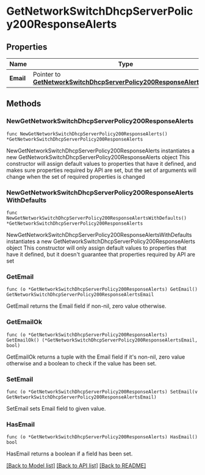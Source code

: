 # GetNetworkSwitchDhcpServerPolicy200ResponseAlerts

## Properties

Name | Type | Description | Notes
------------ | ------------- | ------------- | -------------
**Email** | Pointer to [**GetNetworkSwitchDhcpServerPolicy200ResponseAlertsEmail**](GetNetworkSwitchDhcpServerPolicy200ResponseAlertsEmail.md) |  | [optional] 

## Methods

### NewGetNetworkSwitchDhcpServerPolicy200ResponseAlerts

`func NewGetNetworkSwitchDhcpServerPolicy200ResponseAlerts() *GetNetworkSwitchDhcpServerPolicy200ResponseAlerts`

NewGetNetworkSwitchDhcpServerPolicy200ResponseAlerts instantiates a new GetNetworkSwitchDhcpServerPolicy200ResponseAlerts object
This constructor will assign default values to properties that have it defined,
and makes sure properties required by API are set, but the set of arguments
will change when the set of required properties is changed

### NewGetNetworkSwitchDhcpServerPolicy200ResponseAlertsWithDefaults

`func NewGetNetworkSwitchDhcpServerPolicy200ResponseAlertsWithDefaults() *GetNetworkSwitchDhcpServerPolicy200ResponseAlerts`

NewGetNetworkSwitchDhcpServerPolicy200ResponseAlertsWithDefaults instantiates a new GetNetworkSwitchDhcpServerPolicy200ResponseAlerts object
This constructor will only assign default values to properties that have it defined,
but it doesn't guarantee that properties required by API are set

### GetEmail

`func (o *GetNetworkSwitchDhcpServerPolicy200ResponseAlerts) GetEmail() GetNetworkSwitchDhcpServerPolicy200ResponseAlertsEmail`

GetEmail returns the Email field if non-nil, zero value otherwise.

### GetEmailOk

`func (o *GetNetworkSwitchDhcpServerPolicy200ResponseAlerts) GetEmailOk() (*GetNetworkSwitchDhcpServerPolicy200ResponseAlertsEmail, bool)`

GetEmailOk returns a tuple with the Email field if it's non-nil, zero value otherwise
and a boolean to check if the value has been set.

### SetEmail

`func (o *GetNetworkSwitchDhcpServerPolicy200ResponseAlerts) SetEmail(v GetNetworkSwitchDhcpServerPolicy200ResponseAlertsEmail)`

SetEmail sets Email field to given value.

### HasEmail

`func (o *GetNetworkSwitchDhcpServerPolicy200ResponseAlerts) HasEmail() bool`

HasEmail returns a boolean if a field has been set.


[[Back to Model list]](../README.md#documentation-for-models) [[Back to API list]](../README.md#documentation-for-api-endpoints) [[Back to README]](../README.md)


